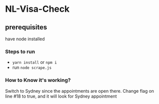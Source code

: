 # NL-Visa-Check

## prerequisites 
have node installed

### Steps to run 
* `yarn install` or `npm i`
* run `node scrape.js`

### How to Know it's working?
Switch to Sydney since the appointments are open there. Change flag on line #18 to true, and it will look for Sydney appointment
